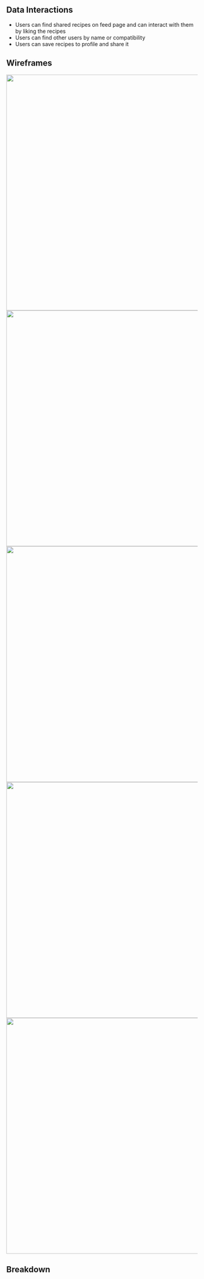 ## **Data Interactions**

 - Users can find shared recipes on feed page and can interact with them by liking the recipes
- Users can find other users by name or compatibility
- Users can save recipes to profile and share it

## **Wireframes**
<img src="https://github.com/william-murphy/cs326-final-pi/blob/main/docs/milestone1-images/login.PNG" width="700" height="621">
<img src="https://github.com/william-murphy/cs326-final-pi/blob/main/docs/milestone1-images/feed.PNG" width="700" height="621">
<img src="https://github.com/william-murphy/cs326-final-pi/blob/main/docs/milestone1-images/recipes.PNG" width="700" height="621">
<img src="https://github.com/william-murphy/cs326-final-pi/blob/main/docs/milestone1-images/people.PNG" width="700" height="621">
<img src="https://github.com/william-murphy/cs326-final-pi/blob/main/docs/milestone1-images/profile-savedrecipes.PNG" width="700" height="621">

## **Breakdown**
